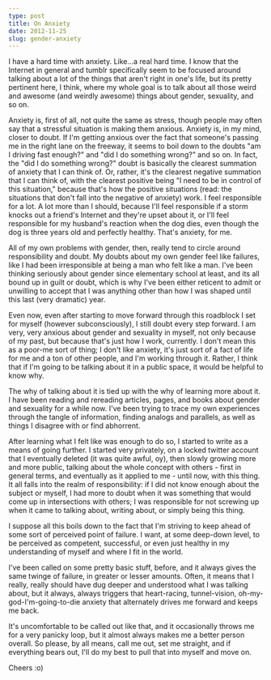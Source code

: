 ```yaml
---
type: post
title: On Anxiety
date: 2012-11-25
slug: gender-anxiety
---
```


I have a hard time with anxiety. Like...a real hard time. I know that the Internet in general and tumblr specifically seem to be focused around talking about a lot of the things that aren't right in one's life, but its pretty pertinent here, I think, where my whole goal is to talk about all those weird and awesome (and weirdly awesome) things about gender, sexuality, and so on.

Anxiety is, first of all, not quite the same as stress, though people may often say that a stressful situation is making them anxious. Anxiety is, in my mind, closer to doubt. If I'm getting anxious over the fact that someone's passing me in the right lane on the freeway, it seems to boil down to the doubts "am I driving fast enough?" and "did I do something wrong?" and so on. In fact, the "did I do something wrong?" doubt is basically the clearest summation of anxiety that I can think of. Or, rather, it's the clearest negative summation that I can think of, with the clearest positive being "I need to be in control of this situation," because that's how the positive situations (read: the situations that don't fall into the negative of anxiety) work. I feel responsible for a lot. A lot more than I should, because I'll feel responsible if a storm knocks out a friend's Internet and they're upset about it, or I'll feel responsible for my husband's reaction when the dog dies, even though the dog is three years old and perfectly healthy. That's anxiety, for me.

All of my own problems with gender, then, really tend to circle around responsibility and doubt. My doubts about my own gender feel like failures, like I had been irresponsible at being a man who felt like a man. I've been thinking seriously about gender since elementary school at least, and its all bound up in guilt or doubt, which is why I've been either reticent to admit or unwilling to accept that I was anything other than how I was shaped until this last (very dramatic) year.

Even now, even after starting to move forward through this roadblock I set for myself (however subconsciously), I still doubt every step forward. I am very, very anxious about gender and sexuality in myself, not only because of my past, but because that's just how I work, currently. I don't mean this as a poor-me sort of thing; I don't like anxiety, it's just sort of a fact of life for me and a ton of other people, and I'm working through it. Rather, I think that if I'm going to be talking about it in a public space, it would be helpful to know why.

The why of talking about it is tied up with the why of learning more about it. I have been reading and rereading articles, pages, and books about gender and sexuality for a while now. I've been trying to trace my own experiences through the tangle of information, finding analogs and parallels, as well as things I disagree with or find abhorrent.

After learning what I felt like was enough to do so, I started to write as a means of going further. I started very privately, on a locked twitter account that I eventually deleted (it was quite awful, oy), then slowly growing more and more public, talking about the whole concept with others - first in general terms, and eventually as it applied to me - until now, with this thing. It all falls into the realm of responsibility: if I did not know enough about the subject or myself, I had more to doubt when it was something that would come up in intersections with others; I was responsible for not screwing up when it came to talking about, writing about, or simply being this thing.

I suppose all this boils down to the fact that I'm striving to keep ahead of some sort of perceived point of failure. I want, at some deep-down level, to be perceived as competent, successful, or even just healthy in my understanding of myself and where I fit in the world.

I've been called on some pretty basic stuff, before, and it always gives the same twinge of failure, in greater or lesser amounts. Often, it means that I really, really should have dug deeper and understood what I was talking about, but it always, always triggers that heart-racing, tunnel-vision, oh-my-god-I'm-going-to-die anxiety that alternately drives me forward and keeps me back.

It's uncomfortable to be called out like that, and it occasionally throws me for a very panicky loop, but it almost always makes me a better person overall. So please, by all means, call me out, set me straight, and if everything bears out, I'll do my best to pull that into myself and move on.

Cheers :o)

